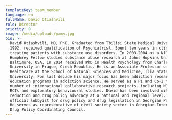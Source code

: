 ```yaml
---
templateKey: team_member
language: en
fullName: David Otiashvili
role: Director
priority: 0
image: /media/uploads/დათო.jpg
bio: >-
  David Otiashvili, MD, PhD. Graduated from Tbilisi State Medical University in
  1992, received qualification of Psychiatrist. Spent ten years in clinical work
  treating patients with substance use disorders. In 2003-2004 as a NIDA Hubert
  Humphrey Fellow studied substance abuse research at Johns Hopkins University,
  Baltimore, USA. In 2014 received PhD in Health Psychology from Charles
  University in Prague, Czech Republic. He is an Associate Professor of
  Healthcare at the School of Natural Sciences and Medicine, Ilia State
  University. For last decade his major focus has been addiction research and
  education programs in addiction science. He served as a PI and Co-I for a
  number of international collaborative research projects, including NIDA funded
  RCTs and exploratory behavioural studies. David has been involved with harm
  reduction and drug policy advocacy at a national and regional level. He is an
  official lobbyist for drug policy and drug legislation in Georgian Parliament.
  He serves as representative of civil society sector in Georgian Interagency
  Drug Policy Coordinating Council.
---
```


